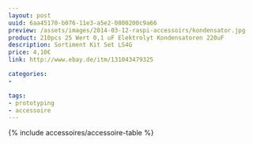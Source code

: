 ```yaml
---
layout: post
uuid: 6aa45170-b076-11e3-a5e2-0800200c9a66
preview: /assets/images/2014-03-12-raspi-accessoirs/kondensator.jpg
product: 210pcs 25 Wert 0,1 uF Elektrolyt Kondensatoren 220uF
description: Sortiment Kit Set LS4G
price: 4,10€
link: http://www.ebay.de/itm/131043479325

categories:
-

tags:
- prototyping
- accessoire
---
```


{% include accessoires/accessoire-table %}